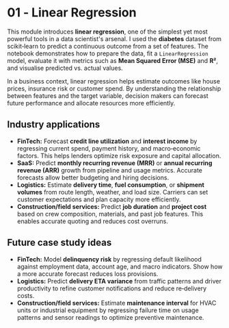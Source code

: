 # 01 ‑ Linear Regression

This module introduces **linear regression**, one of the simplest yet most
powerful tools in a data scientist's arsenal.  I used the **diabetes**
dataset from scikit‑learn to predict a continuous outcome from a set of
features.  The notebook demonstrates how to prepare the data, fit a
`LinearRegression` model, evaluate it with metrics such as **Mean Squared
Error (MSE)** and **R²**, and visualise predicted vs. actual values.

In a business context, linear regression helps estimate outcomes like house
prices, insurance risk or customer spend.  By understanding the relationship
between features and the target variable, decision makers can forecast future
performance and allocate resources more efficiently.

## Industry applications

- **FinTech:** Forecast **credit line utilization** and **interest income** by regressing current spend, payment history, and macro‑economic factors. This helps lenders optimize risk exposure and capital allocation.  
- **SaaS:** Predict **monthly recurring revenue (MRR)** or **annual recurring revenue (ARR)** growth from pipeline and usage metrics. Accurate forecasts allow better budgeting and hiring decisions.  
- **Logistics:** Estimate **delivery time**, **fuel consumption**, or **shipment volumes** from route length, weather, and load size. Carriers can set customer expectations and plan capacity more efficiently.  
- **Construction/field services:** Predict **job duration** and **project cost** based on crew composition, materials, and past job features. This enables accurate quoting and reduces cost overruns.

## Future case study ideas

- **FinTech:** Model **delinquency risk** by regressing default likelihood against employment data, account age, and macro indicators. Show how a more accurate forecast reduces loss provisions.  
- **Logistics:** Predict **delivery ETA variance** from traffic patterns and driver productivity to refine customer notifications and reduce re‑delivery costs.  
- **Construction/field services:** Estimate **maintenance interval** for HVAC units or industrial equipment by regressing failure time on usage patterns and sensor readings to optimize preventive maintenance.
